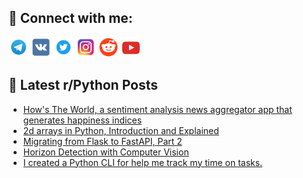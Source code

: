 ## 🔎 Connect with me:
[<img src="https://github.com/bullbesh/bullbesh/blob/main/images/Telegram.png" width="32" height="32" />](https://t.me/bullbesh)
[<img src="https://github.com/bullbesh/bullbesh/blob/main/images/VK.png" width="32" height="32" />](https://vk.com/bullbesh)
[<img src="https://github.com/bullbesh/bullbesh/blob/main/images/Twitter.png" width="32" height="32" />](https://twitter.com/bullbesh1)
[<img src="https://github.com/bullbesh/bullbesh/blob/main/images/Instagram.png" width="32" height="32" />](https://www.instagram.com/bullbesh)
[<img src="https://github.com/bullbesh/bullbesh/blob/main/images/Reddit.png" width="32" height="32" />](https://www.reddit.com/user/bullbesh)
[<img src="https://github.com/bullbesh/bullbesh/blob/main/images/YouTube.png" width="32" height="32" />](https://www.youtube.com/channel/UCtfjRs6uzgq5mfm8S06WTcg)

## 📕 Latest r/Python Posts
<!-- BLOG-POST-LIST:START -->
- [How&#39;s The World, a sentiment analysis news aggregator app that generates happiness indices](https://www.reddit.com/r/Python/comments/112c7b3/hows_the_world_a_sentiment_analysis_news/)
- [2d arrays in Python, Introduction and Explained](https://www.reddit.com/r/Python/comments/112bvmi/2d_arrays_in_python_introduction_and_explained/)
- [Migrating from Flask to FastAPI, Part 2](https://www.reddit.com/r/Python/comments/112btdf/migrating_from_flask_to_fastapi_part_2/)
- [Horizon Detection with Computer Vision](https://www.reddit.com/r/Python/comments/112bjpj/horizon_detection_with_computer_vision/)
- [I created a Python CLI for help me track my time on tasks.](https://www.reddit.com/r/Python/comments/112ad1v/i_created_a_python_cli_for_help_me_track_my_time/)
<!-- BLOG-POST-LIST:END -->
